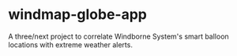 # windmap-globe-app
A three/next project to correlate Windborne System's smart balloon locations with extreme weather alerts.
